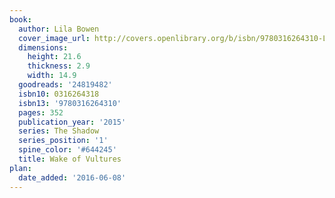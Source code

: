 ```yaml
---
book:
  author: Lila Bowen
  cover_image_url: http://covers.openlibrary.org/b/isbn/9780316264310-L.jpg
  dimensions:
    height: 21.6
    thickness: 2.9
    width: 14.9
  goodreads: '24819482'
  isbn10: 0316264318
  isbn13: '9780316264310'
  pages: 352
  publication_year: '2015'
  series: The Shadow
  series_position: '1'
  spine_color: '#644245'
  title: Wake of Vultures
plan:
  date_added: '2016-06-08'
---
```

